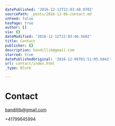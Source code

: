 ```yaml
---
datePublished: '2016-12-12T22:03:48.070Z'
sourcePath: _posts/2016-12-06-contact.md
inFeed: false
hasPage: true
author: []
via: {}
dateModified: '2016-12-12T22:03:46.568Z'
title: Contact
publisher: {}
description: bandillib@gmail.com
starred: true
datePublishedOriginal: '2016-12-06T01:51:05.684Z'
url: contact/index.html
_type: Blurb

---
```

# Contact

bandillib@gmail.com

+41799645994